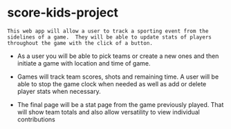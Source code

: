 # score-kids-project

    This web app will allow a user to track a sporting event from the sidelines of a game.  They will be able to update stats of players throughout the game with the click of a button.

-
    As a user you will be able to pick teams or create a new ones and then initiate a game with location and time of game.  

-
    Games will track team scores, shots and remaining time. A user will be able to stop the game clock when needed as well as add or delete player stats when necessary.

-  
    The final page will be a stat page from the game previously played. That will show team totals and also allow versatility to view individual contributions
